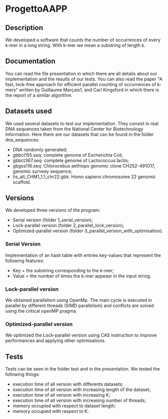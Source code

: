 # ProgettoAAPP

## Description
We developed a software that counts the number of occurrences of every k-mer in a long string. With k-mer we mean a substring of 
length k.

## Documentation
You can read the file presentation in which there are all details about our implementation and the results of our tests.
You can also read the paper "A fast, lock-free approach for efficient parallel counting of occurrences of k-mers" written by
Guillaume Marçais1, and Carl Kingsford  in which there is the report of a similar algorithm.

## Datasets used
We used several datasets to test our implementation. They consist in real DNA sequences taken from the National Center for Biotechnology Information. Here there are our datasets that can be found in the folder dna_sequences:
* DNA randomly generated;
* gbbct155.seq: complete genome of Escherichia Coli;
* gbbct367.seq: complete genome of Lactococcus lactis;
* gbgss116.seq: Chlorocebus aethiops genomic clone CH252-491O17, genomic surveey sequence;
* hs_alt_CHM1_1.1_chr22.gbk: Homo sapiens chromosome 22 genomic scaffold.


## Versions
We developed three versions of the program:
* Serial version (folder 1_serial_version);
* Lock-parallel version (folder 2_parallel_lock_version);
* Optimized-parallel version (folder 3_parallel_version_with_optimisation).

### Serial Version
Implementation of an hash table with entries key-values that represent the following features:
* Key = the substring corresponding to the k-mer;
* Value = the number of times the k-mer appeasr in the input string.

### Lock-parallel version
We obtained parallelism using OpenMp. The main cycle is executed in parallel by different threads (SIMD parallelism)
and conflicts are solved using the critical openMP pragma.

### Optimized-parallel version
We optimized the Lock-parallel version using CAS instruction to improve performances and applying other optimisations.

## Tests
Tests can be seen in the folder test and in the presentation. We tested the following things:
* execution time of all version with differents datasets;
* execution time of all version with increasing length of the dataset;
* execution time of all version with increasing K;
* execution time of all version with increasing number of threads;
* memory occupied with respect to dataset length;
* memory occupied with respect to K.
